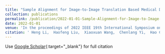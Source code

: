 ```yaml
---
title: "Sample Alignment for Image-to-Image Translation Based Medical Domain Adaptation"
collection: publications
permalink: /publication/2022-01-01-Sample-Alignment-for-Image-to-Image-Translation-Based-Medical-Domain-Adaptation
date: 2022-01-01
venue: 'In the proceedings of 2022 IEEE 19th International Symposium on Biomedical Imaging (ISBI)'
citation: ' Heng Li,  Haofeng Liu,  Xiaoxuan Wang,  Chenlang Yi,  Hao Chen,  <b>Yan Hu</b>,  Jiang Liu, &quot;Sample Alignment for Image-to-Image Translation Based Medical Domain Adaptation.&quot; In the proceedings of 2022 IEEE 19th International Symposium on Biomedical Imaging (ISBI), 2022.'
---
```

Use [Google Scholar](https://scholar.google.com/scholar?q=Sample+Alignment+for+Image+to+Image+Translation+Based+Medical+Domain+Adaptation){:target="_blank"} for full citation